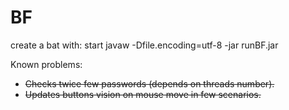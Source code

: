 # BF
create a bat with:
start javaw -Dfile.encoding=utf-8 -jar runBF.jar

Known problems:
- ~~Checks twice few passwords (depends on threads number).~~
- ~~Updates buttons vision on mouse move in few scenarios.~~

